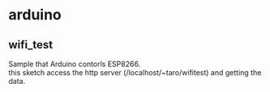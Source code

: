 # arduino
## wifi_test
Sample that Arduino contorls ESP8266.  
this sketch access the http server (/localhost/~taro/wifitest) and getting the data.
